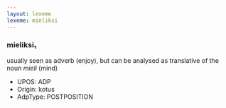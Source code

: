 ```yaml
---
layout: lexeme
lexeme: mieliksi
---
```


###  mieliksi₁

usually seen as adverb (enjoy), but can be analysed as translative of the noun *mieli* (mind)
* UPOS:  ADP
* Origin:  kotus
* AdpType:  POSTPOSITION

